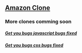 <a href = "https://clone-b8fd4.firebaseapp.com/"><h2> Amazon Clone</h2></a>

### More clones comming soon

<a href = "https://www.pro-sequence.com/Codes/Javascript"><h5>Get you bugs javascript bugs fixed</h5></a>
<a href = "https://www.pro-sequence.com/Codes/CSS"><h5>Get you bugs css bugs fixed</h5></a>
